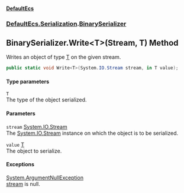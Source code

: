 #### [DefaultEcs](index.md 'index')
### [DefaultEcs.Serialization](index.md#DefaultEcs_Serialization 'DefaultEcs.Serialization').[BinarySerializer](BinarySerializer.md 'DefaultEcs.Serialization.BinarySerializer')
## BinarySerializer.Write&lt;T&gt;(Stream, T) Method
Writes an object of type [T](BinarySerializer_Write_T_(Stream_T).md#DefaultEcs_Serialization_BinarySerializer_Write_T_(System_IO_Stream_T)_T 'DefaultEcs.Serialization.BinarySerializer.Write&lt;T&gt;(System.IO.Stream, T).T') on the given stream.  
```csharp
public static void Write<T>(System.IO.Stream stream, in T value);
```
#### Type parameters
<a name='DefaultEcs_Serialization_BinarySerializer_Write_T_(System_IO_Stream_T)_T'></a>
`T`  
The type of the object serialized.
  
#### Parameters
<a name='DefaultEcs_Serialization_BinarySerializer_Write_T_(System_IO_Stream_T)_stream'></a>
`stream` [System.IO.Stream](https://docs.microsoft.com/en-us/dotnet/api/System.IO.Stream 'System.IO.Stream')  
The [System.IO.Stream](https://docs.microsoft.com/en-us/dotnet/api/System.IO.Stream 'System.IO.Stream') instance on which the object is to be serialized.
  
<a name='DefaultEcs_Serialization_BinarySerializer_Write_T_(System_IO_Stream_T)_value'></a>
`value` [T](BinarySerializer_Write_T_(Stream_T).md#DefaultEcs_Serialization_BinarySerializer_Write_T_(System_IO_Stream_T)_T 'DefaultEcs.Serialization.BinarySerializer.Write&lt;T&gt;(System.IO.Stream, T).T')  
The object to serialize.
  
#### Exceptions
[System.ArgumentNullException](https://docs.microsoft.com/en-us/dotnet/api/System.ArgumentNullException 'System.ArgumentNullException')  
[stream](BinarySerializer_Write_T_(Stream_T).md#DefaultEcs_Serialization_BinarySerializer_Write_T_(System_IO_Stream_T)_stream 'DefaultEcs.Serialization.BinarySerializer.Write&lt;T&gt;(System.IO.Stream, T).stream') is null.
